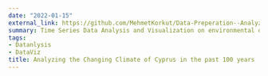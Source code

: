 ```yaml
---
date: "2022-01-15"
external_link: https://github.com/MehmetKorkut/Data-Preperation--Analyzing-Changing-Cyprus-Climate-.git
summary: Time Series Data Analysis and Visualization on environmental data of 4 different regions of Cyprus. Both code and article are available on Github repo.
tags: 
- Datanlysis
- DataViz
title: Analyzing the Changing Climate of Cyprus in the past 100 years
---
```

